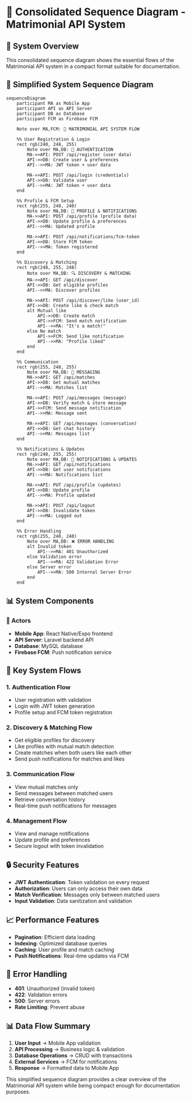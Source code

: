 # 🔄 Consolidated Sequence Diagram - Matrimonial API System

## 🎯 **System Overview**

This consolidated sequence diagram shows the essential flows of the Matrimonial API system in a compact format suitable for documentation.

## 🔄 **Simplified System Sequence Diagram**

```mermaid
sequenceDiagram
    participant MA as Mobile App
    participant API as API Server
    participant DB as Database
    participant FCM as Firebase FCM

    Note over MA,FCM: 🚀 MATRIMONIAL API SYSTEM FLOW

    %% User Registration & Login
    rect rgb(240, 248, 255)
        Note over MA,DB: 📝 AUTHENTICATION
        MA->>API: POST /api/register (user data)
        API->>DB: Create user & preferences
        API-->>MA: JWT token + user data
        
        MA->>API: POST /api/login (credentials)
        API->>DB: Validate user
        API-->>MA: JWT token + user data
    end

    %% Profile & FCM Setup
    rect rgb(255, 248, 240)
        Note over MA,DB: 👤 PROFILE & NOTIFICATIONS
        MA->>API: POST /api/profile (profile data)
        API->>DB: Update profile & preferences
        API-->>MA: Updated profile
        
        MA->>API: POST /api/notifications/fcm-token
        API->>DB: Store FCM token
        API-->>MA: Token registered
    end

    %% Discovery & Matching
    rect rgb(248, 255, 248)
        Note over MA,DB: 🔍 DISCOVERY & MATCHING
        MA->>API: GET /api/discover
        API->>DB: Get eligible profiles
        API-->>MA: Discover profiles
        
        MA->>API: POST /api/discover/like (user_id)
        API->>DB: Create like & check match
        alt Mutual like
            API->>DB: Create match
            API->>FCM: Send match notification
            API-->>MA: "It's a match!"
        else No match
            API->>FCM: Send like notification
            API-->>MA: "Profile liked"
        end
    end

    %% Communication
    rect rgb(255, 248, 255)
        Note over MA,DB: 💬 MESSAGING
        MA->>API: GET /api/matches
        API->>DB: Get mutual matches
        API-->>MA: Matches list
        
        MA->>API: POST /api/messages (message)
        API->>DB: Verify match & store message
        API->>FCM: Send message notification
        API-->>MA: Message sent
        
        MA->>API: GET /api/messages (conversation)
        API->>DB: Get chat history
        API-->>MA: Messages list
    end

    %% Notifications & Updates
    rect rgb(248, 255, 255)
        Note over MA,DB: 🔔 NOTIFICATIONS & UPDATES
        MA->>API: GET /api/notifications
        API->>DB: Get user notifications
        API-->>MA: Notifications list
        
        MA->>API: PUT /api/profile (updates)
        API->>DB: Update profile
        API-->>MA: Profile updated
        
        MA->>API: POST /api/logout
        API->>DB: Invalidate token
        API-->>MA: Logged out
    end

    %% Error Handling
    rect rgb(255, 240, 240)
        Note over MA,DB: ❌ ERROR HANDLING
        alt Invalid token
            API-->>MA: 401 Unauthorized
        else Validation error
            API-->>MA: 422 Validation Error
        else Server error
            API-->>MA: 500 Internal Server Error
        end
    end
```

## 📊 **System Components**

### **🎯 Actors**
- **Mobile App**: React Native/Expo frontend
- **API Server**: Laravel backend API
- **Database**: MySQL database
- **Firebase FCM**: Push notification service

## 🔄 **Key System Flows**

### **1. Authentication Flow**
- User registration with validation
- Login with JWT token generation
- Profile setup and FCM token registration

### **2. Discovery & Matching Flow**
- Get eligible profiles for discovery
- Like profiles with mutual match detection
- Create matches when both users like each other
- Send push notifications for matches and likes

### **3. Communication Flow**
- View mutual matches only
- Send messages between matched users
- Retrieve conversation history
- Real-time push notifications for messages

### **4. Management Flow**
- View and manage notifications
- Update profile and preferences
- Secure logout with token invalidation

## 🔒 **Security Features**

- **JWT Authentication**: Token validation on every request
- **Authorization**: Users can only access their own data
- **Match Verification**: Messages only between matched users
- **Input Validation**: Data sanitization and validation

## 📈 **Performance Features**

- **Pagination**: Efficient data loading
- **Indexing**: Optimized database queries
- **Caching**: User profile and match caching
- **Push Notifications**: Real-time updates via FCM

## 🔄 **Error Handling**

- **401**: Unauthorized (invalid token)
- **422**: Validation errors
- **500**: Server errors
- **Rate Limiting**: Prevent abuse

## 📊 **Data Flow Summary**

1. **User Input** → Mobile App validation
2. **API Processing** → Business logic & validation
3. **Database Operations** → CRUD with transactions
4. **External Services** → FCM for notifications
5. **Response** → Formatted data to Mobile App

This simplified sequence diagram provides a clear overview of the Matrimonial API system while being compact enough for documentation purposes.
